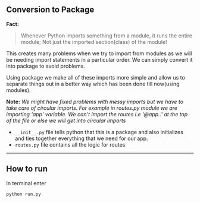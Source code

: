 ## Conversion to Package

**Fact:** 

>Whenever Python imports something from a module, it runs the entire module; 
Not just the imported section(class) of the module!

This creates many problems when we try to import from modules as we will be needing import statements in 
a particular order. We can simply convert it into package to avoid problems.

Using package we make all of these imports more simple and allow us to separate things 
out in a better way which has been done till now(using modules).

**Note:** _We might have fixed problems with messy imports but we have to take care of circular imports. For example in routes.py module we are importing 'app' variable. We can't import the routes i.e '@app..' at the top of the file or else we will get into circular imports_

- ```__init__.py``` file tells python that this is a package and also initializes and ties together everything that we need for our app.
- ```routes.py``` file contains all the logic for routes

---

## How to run 

In terminal enter
```
python run.py
```





